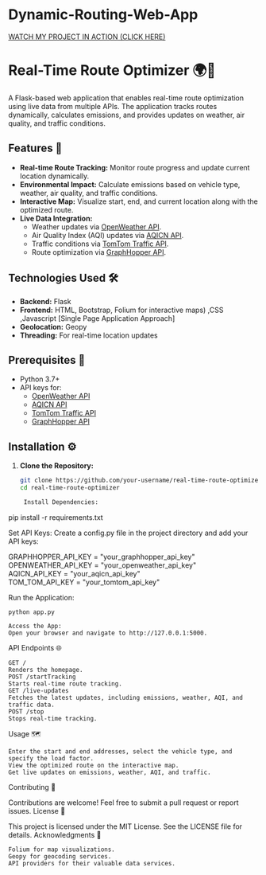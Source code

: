 # Dynamic-Routing-Web-App
[WATCH MY PROJECT IN ACTION (CLICK HERE)](https://youtu.be/UAaNPMNGacE?si=Hn0j4mTli_z7fV-F)
# Real-Time Route Optimizer 🌍🚗  

A Flask-based web application that enables real-time route optimization using live data from multiple APIs. The application tracks routes dynamically, calculates emissions, and provides updates on weather, air quality, and traffic conditions.  

## Features 🚀  
- **Real-time Route Tracking:** Monitor route progress and update current location dynamically.  
- **Environmental Impact:** Calculate emissions based on vehicle type, weather, air quality, and traffic conditions.  
- **Interactive Map:** Visualize start, end, and current location along with the optimized route.  
- **Live Data Integration:**  
  - Weather updates via [OpenWeather API](https://openweathermap.org/api).  
  - Air Quality Index (AQI) updates via [AQICN API](https://aqicn.org/api/).  
  - Traffic conditions via [TomTom Traffic API](https://developer.tomtom.com/traffic-api).  
  - Route optimization via [GraphHopper API](https://www.graphhopper.com/).  

## Technologies Used 🛠  
- **Backend:** Flask  
- **Frontend:** HTML, Bootstrap, Folium for interactive maps) ,CSS ,Javascript [Single Page Application Approach] 
- **Geolocation:** Geopy  
- **Threading:** For real-time location updates  

## Prerequisites 🧰  
- Python 3.7+  
- API keys for:  
  - [OpenWeather API](https://openweathermap.org/api)  
  - [AQICN API](https://aqicn.org/api/)  
  - [TomTom Traffic API](https://developer.tomtom.com/traffic-api)  
  - [GraphHopper API](https://www.graphhopper.com/)  

## Installation ⚙️  

1. **Clone the Repository:**  
   ```bash  
   git clone https://github.com/your-username/real-time-route-optimizer.git  
   cd real-time-route-optimizer  

    Install Dependencies:

pip install -r requirements.txt  

Set API Keys:
Create a config.py file in the project directory and add your API keys:

GRAPHHOPPER_API_KEY = "your_graphhopper_api_key"  
OPENWEATHER_API_KEY = "your_openweather_api_key"  
AQICN_API_KEY = "your_aqicn_api_key"  
TOM_TOM_API_KEY = "your_tomtom_api_key"  

Run the Application:

    python app.py  

    Access the App:
    Open your browser and navigate to http://127.0.0.1:5000.

API Endpoints 🌐

    GET /
    Renders the homepage.
    POST /startTracking
    Starts real-time route tracking.
    GET /live-updates
    Fetches the latest updates, including emissions, weather, AQI, and traffic data.
    POST /stop
    Stops real-time tracking.

Usage 🗺️

    Enter the start and end addresses, select the vehicle type, and specify the load factor.
    View the optimized route on the interactive map.
    Get live updates on emissions, weather, AQI, and traffic.

Contributing 🤝

Contributions are welcome! Feel free to submit a pull request or report issues.
License 📜

This project is licensed under the MIT License. See the LICENSE file for details.
Acknowledgments 🙌

    Folium for map visualizations.
    Geopy for geocoding services.
    API providers for their valuable data services.
